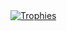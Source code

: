 <a href="https://github.com/ryo-ma/github-profile-trophy" align="center">
  <img align="center" src="https://github-profile-trophy.vercel.app/?theme=gruvbox&column=7&username=pedrohlc" alt="Trophies" />
</a>

